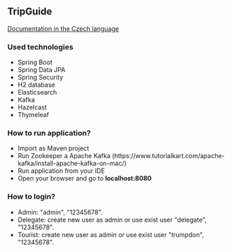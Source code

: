 <h2>TripGuide</h2>
<a href="https://github.com/imakhambet/NSS-semestral/blob/main/documents/documentationV2.pdf">Documentation in the Czech language</a>
<h3>Used technologies</h3>
    <ul>
    <li>Spring Boot</li>
    <li>Spring Data JPA</li>
    <li>Spring Security</li>
    <li>H2 database</li>
    <li>Elasticsearch</li>
    <li>Kafka</li>
    <li>Hazelcast</li>
    <li>Thymeleaf</li>
    </ul>
<h3>How to run application? </h3>
    <ul>
        <li>Import as Maven project</li>
        <li>Run Zookeeper a Apache Kafka (https://www.tutorialkart.com/apache-kafka/install-apache-kafka-on-mac/)</li>
        <li>Run application from your IDE</li>
        <li>Open your browser and go to <b>localhost:8080</b></li>
    </ul>
    
<h3>How to login?</h3>
    <ul>
        <li>Admin: "admin", "12345678".</li>
        <li>Delegate: create new user as admin or use exist user "delegate", "12345678".</li>
        <li>Tourist: create new user as admin or use exist user "trumpdon", "12345678".    </li>
    </ul>
